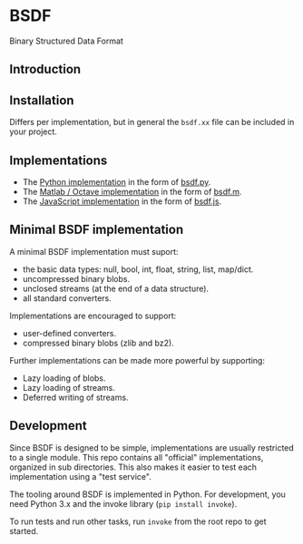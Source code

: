 # BSDF

Binary Structured Data Format

## Introduction


## Installation

Differs per implementation, but in general the `bsdf.xx` file can be included
in your project.


## Implementations

* The [Python implementation](py) in the form of [bsdf.py](bsdf.py).
* The [Matlab / Octave implementation](matlab) in the form of [bsdf.m](bsdf.m).
* The [JavaScript implementation](js) in the form of [bsdf.js](bsdf.js).


## Minimal BSDF implementation

A minimal BSDF implementation must suport:

* the basic data types: null, bool, int, float, string, list, map/dict.
* uncompressed binary blobs.
* unclosed streams (at the end of a data structure).
* all standard converters.

Implementations are encouraged to support:

* user-defined converters.
* compressed binary blobs (zlib and bz2).

Further implementations can be made more powerful by supporting:

* Lazy loading of blobs.
* Lazy loading of streams.
* Deferred writing of streams.


## Development

Since BSDF is designed to be simple, implementations are usually restricted
to a single module. This repo contains all "official" implementations,
organized in sub directories. This also makes it easier to test each
implementation using a "test service".

The tooling around BSDF is implemented in Python. For development, you
need Python 3.x and the invoke library (`pip install invoke`).

To run tests and run other tasks, run `invoke` from the root repo to
get started.

